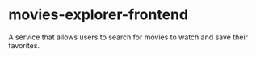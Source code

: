 # movies-explorer-frontend
A service that allows users to search for movies to watch and save their favorites.
